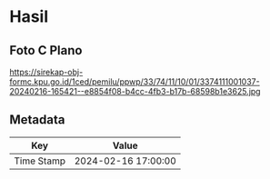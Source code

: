 # Hasil

## Foto C Plano

https://sirekap-obj-formc.kpu.go.id/1ced/pemilu/ppwp/33/74/11/10/01/3374111001037-20240216-165421--e8854f08-b4cc-4fb3-b17b-68598b1e3625.jpg


## Metadata

| Key        | Value               |
| ---------- | ------------------- |
| Time Stamp | 2024-02-16 17:00:00 |



